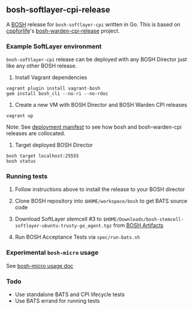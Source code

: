 ## bosh-softlayer-cpi-release

A [BOSH](https://github.com/cloudfoundry/bosh) release for `bosh-softlayer-cpi` written in Go. This is based on [cppforlife](http://github.com/cppforlife)'s [bosh-warden-cpi-release](http://github.com/cppforlife/bosh-warden-cpi-release) project.

### Example SoftLayer environment

`bosh-softlayer-cpi` release can be deployed with any BOSH Director 
just like any other BOSH release.

1. Install Vagrant dependencies

```
vagrant plugin install vagrant-bosh
gem install bosh_cli --no-ri --no-rdoc
```

1. Create a new VM with BOSH Director and BOSH Warden CPI releases

```
vagrant up
```

Note: See [deployment manifest](manifests/softlayer-bosh.yml) 
to see how bosh and bosh-warden-cpi releases are collocated.

1. Target deployed BOSH Director

```
bosh target localhost:25555
bosh status
```

### Running tests

1. Follow instructions above to install the release to your BOSH director

1. Clone BOSH repository into `$HOME/workspace/bosh` to get BATS source code

1. Download SoftLayer stemcell #3 to `$HOME/Downloads/bosh-stemcell-softlayer-ubuntu-trusty-go_agent.tgz`
   from [BOSH Artifacts](https://s3.amazonaws.com/bosh-jenkins-artifacts/bosh-stemcell/softlayer/bosh-stemcell-softlayer-ubuntu-trusty-go_agent.tgz)

1. Run BOSH Acceptance Tests via `spec/run-bats.sh`


### Experimental `bosh-micro` usage

See [bosh-micro usage doc](docs/bosh-micro-usage.md)


### Todo

- Use standalone BATS and CPI lifecycle tests
- Use BATS errand for running tests
